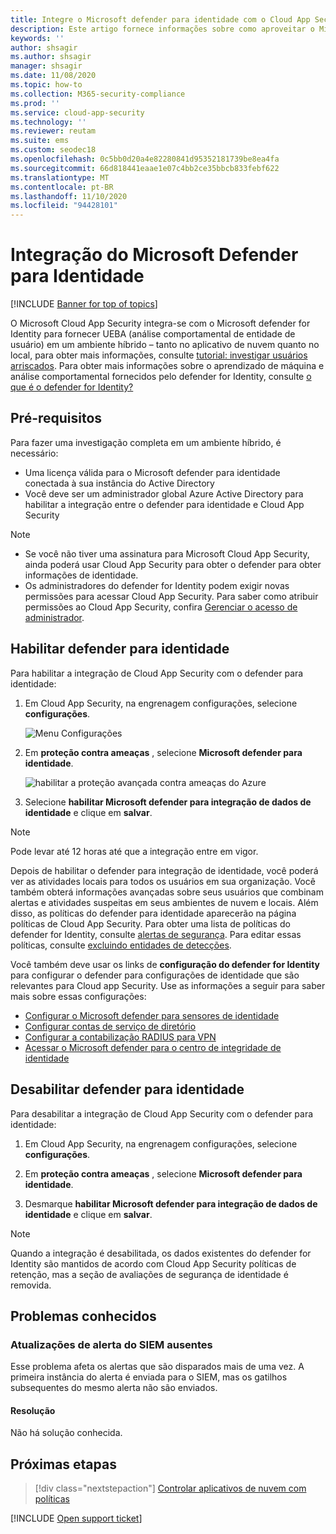 ```yaml
---
title: Integre o Microsoft defender para identidade com o Cloud App Security
description: Este artigo fornece informações sobre como aproveitar o Microsoft defender para informações de identidade no Cloud App Security para detecção de riscos híbridos.
keywords: ''
author: shsagir
ms.author: shsagir
manager: shsagir
ms.date: 11/08/2020
ms.topic: how-to
ms.collection: M365-security-compliance
ms.prod: ''
ms.service: cloud-app-security
ms.technology: ''
ms.reviewer: reutam
ms.suite: ems
ms.custom: seodec18
ms.openlocfilehash: 0c5bb0d20a4e82280841d95352181739be8ea4fa
ms.sourcegitcommit: 66d818441eaae1e07c4bb2ce35bbcb833febf622
ms.translationtype: MT
ms.contentlocale: pt-BR
ms.lasthandoff: 11/10/2020
ms.locfileid: "94428101"
---
```

# <a name="microsoft-defender-for-identity-integration"></a>Integração do Microsoft Defender para Identidade

[!INCLUDE [Banner for top of topics](includes/banner.md)]

O Microsoft Cloud App Security integra-se com o Microsoft defender for Identity para fornecer UEBA (análise comportamental de entidade de usuário) em um ambiente híbrido – tanto no aplicativo de nuvem quanto no local, para obter mais informações, consulte [tutorial: investigar usuários arriscados](tutorial-ueba.md). Para obter mais informações sobre o aprendizado de máquina e análise comportamental fornecidos pelo defender for Identity, consulte [o que é o defender for Identity?](/defender-for-identity/what-is)

## <a name="prerequisites"></a>Pré-requisitos

Para fazer uma investigação completa em um ambiente híbrido, é necessário:

- Uma licença válida para o Microsoft defender para identidade conectada à sua instância do Active Directory
- Você deve ser um administrador global Azure Active Directory para habilitar a integração entre o defender para identidade e Cloud App Security

> [!NOTE]
>
> - Se você não tiver uma assinatura para Microsoft Cloud App Security, ainda poderá usar Cloud App Security para obter o defender para obter informações de identidade.
> - Os administradores do defender for Identity podem exigir novas permissões para acessar Cloud App Security. Para saber como atribuir permissões ao Cloud App Security, confira [Gerenciar o acesso de administrador](manage-admins.md).

## <a name="enable-defender-for-identity"></a>Habilitar defender para identidade

Para habilitar a integração de Cloud App Security com o defender para identidade:

1. Em Cloud App Security, na engrenagem configurações, selecione **configurações**.

    ![Menu Configurações](media/azip-system-settings.png)

1. Em **proteção contra ameaças** , selecione **Microsoft defender para identidade**.

    ![habilitar a proteção avançada contra ameaças do Azure](media/mdi-integration.png)

1. Selecione **habilitar Microsoft defender para integração de dados de identidade** e clique em **salvar**.

> [!NOTE]
> Pode levar até 12 horas até que a integração entre em vigor.

Depois de habilitar o defender para integração de identidade, você poderá ver as atividades locais para todos os usuários em sua organização. Você também obterá informações avançadas sobre seus usuários que combinam alertas e atividades suspeitas em seus ambientes de nuvem e locais. Além disso, as políticas do defender para identidade aparecerão na página políticas de Cloud App Security. Para obter uma lista de políticas do defender for Identity, consulte [alertas de segurança](/defender-for-identity/suspicious-activity-guide). Para editar essas políticas, consulte [excluindo entidades de detecções](/defender-for-identity/excluding-entities-from-detections).

Você também deve usar os links de **configuração do defender for Identity** para configurar o defender para configurações de identidade que são relevantes para Cloud app Security. Use as informações a seguir para saber mais sobre essas configurações:

- [Configurar o Microsoft defender para sensores de identidade](/defender-for-identity/install-step5)
- [Configurar contas de serviço de diretório](/defender-for-identity/install-step2)
- [Configurar a contabilização RADIUS para VPN](/defender-for-identity/install-step6-vpn)
- [Acessar o Microsoft defender para o centro de integridade de identidade](/defender-for-identity/health-center)

## <a name="disable-defender-for-identity"></a>Desabilitar defender para identidade

Para desabilitar a integração de Cloud App Security com o defender para identidade:

1. Em Cloud App Security, na engrenagem configurações, selecione **configurações**.

1. Em **proteção contra ameaças** , selecione **Microsoft defender para identidade**.

1. Desmarque **habilitar Microsoft defender para integração de dados de identidade** e clique em **salvar**.

> [!NOTE]
> Quando a integração é desabilitada, os dados existentes do defender for Identity são mantidos de acordo com Cloud App Security políticas de retenção, mas a seção de avaliações de segurança de identidade é removida.

## <a name="known-issues"></a>Problemas conhecidos

### <a name="missing-siem-alert-updates"></a>Atualizações de alerta do SIEM ausentes

Esse problema afeta os alertas que são disparados mais de uma vez. A primeira instância do alerta é enviada para o SIEM, mas os gatilhos subsequentes do mesmo alerta não são enviados.

#### <a name="resolution"></a>Resolução

Não há solução conhecida.

## <a name="next-steps"></a>Próximas etapas

> [!div class="nextstepaction"]
> [Controlar aplicativos de nuvem com políticas](control-cloud-apps-with-policies.md)

[!INCLUDE [Open support ticket](includes/support.md)]